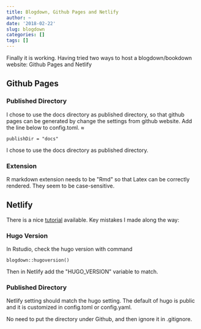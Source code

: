 ```yaml
---
title: Blogdown, Github Pages and Netlify 
author: ~
date: '2018-02-22'
slug: blogdown
categories: []
tags: []
---
```


Finally it is working. 
Having tried two ways to host a blogdown/bookdown website: Github Pages and Netlify

## Github Pages

### Published Directory

I chose to use the docs directory as published directory, so that github pages can be generated by change the settings from github website. Add the line below to config.toml. ≈
```
publishDir = "docs"
```
I chose to use the docs directory as published directory.

### Extension
R markdown extension needs to be "Rmd" so that Latex can be correctly rendered. They seem to be case-sensitive. 

## Netlify

There is a nice [tutorial](https://alison.rbind.io/post/up-and-running-with-blogdown/) available. Key mistakes I made along the way:

### Hugo Version
In Rstudio, check the hugo version with command

```
blogdown::hugoversion()
```
Then in Netlify add the "HUGO_VERSION" variable to match. 

### Published Directory
Netlify setting should match the hugo setting. The default of hugo is public and it is customized in config.toml or config.yaml.

No need to put the directory under Github, and then ignore it in .gitignore. 
